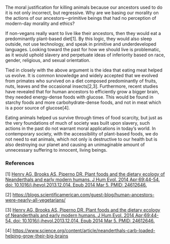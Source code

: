 The moral justification for killing animals because our ancestors used to do it is not only incorrect, but regressive. Why are we basing our morality on the actions of our ancestors—primitive beings that had no perception of modern-day morality and ethics?

If non-vegans really want to live like their ancestors, then they would eat a predominantly plant-based diet[1]. By this logic, they would also sleep outside, not use technology, and speak in primitive and underdeveloped languages. Looking toward the past for how we should live is problematic, as it would uphold slavery and perpetuate ideas of inferiority based on race, gender, religious, and sexual orientation.

Tied in closely with the above argument is the idea that eating meat helped us evolve. It is common knowledge and widely accepted that we evolved from primates who survived on a diet composed predominantly of fruits, nuts, leaves and the occasional insects[2,3]. Furthermore, recent studies have revealed that for human ancestors to efficiently grow a bigger brain, they needed energy-dense foods with glucose. This would be found in starchy foods and more carbohydrate-dense foods, and not in meat which is a poor source of glucose[4].

Eating animals helped us survive through times of food scarcity, but just as the very foundations of much of society was built upon slavery, such actions in the past do not warrant moral applications in today’s world. In contemporary society, with the accessibility of plant-based foods, we do not need to eat animals, which not only is destructive to our health but is also destroying our planet and causing an unimaginable amount of unnecessary suffering to innocent, living beings.

### References

[1] [Henry AG, Brooks AS, Piperno DR. Plant foods and the dietary ecology of Neanderthals and early modern humans. J Hum Evol. 2014 Apr;69:44-54. doi: 10.1016/j.jhevol.2013.12.014. Epub 2014 Mar 5. PMID: 24612646.](https://pubmed.ncbi.nlm.nih.gov/24612646/)

[2] https://blogs.scientificamerican.com/guest-blog/human-ancestors-were-nearly-all-vegetarians/

[3] [Henry AG, Brooks AS, Piperno DR. Plant foods and the dietary ecology of Neanderthals and early modern humans. J Hum Evol. 2014 Apr;69:44-54. doi: 10.1016/j.jhevol.2013.12.014. Epub 2014 Mar 5. PMID: 24612646.](https://pubmed.ncbi.nlm.nih.gov/24612646/)

[4] https://www.science.org/content/article/neanderthals-carb-loaded-helping-grow-their-big-brains
